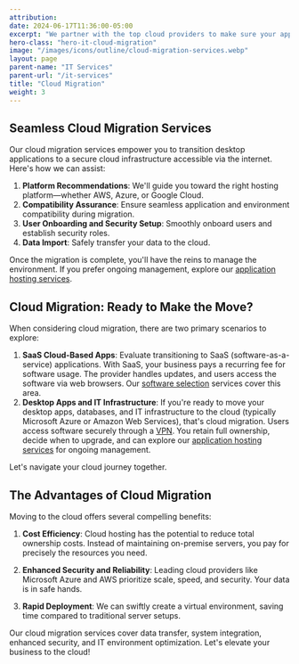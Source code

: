 ```yaml
---
attribution:
date: 2024-06-17T11:36:00-05:00
excerpt: "We partner with the top cloud providers to make sure your application and data land in the right place for your business"
hero-class: "hero-it-cloud-migration"
image: "/images/icons/outline/cloud-migration-services.webp"
layout: page
parent-name: "IT Services"
parent-url: "/it-services"
title: "Cloud Migration"
weight: 3
---
```


## Seamless Cloud Migration Services

Our cloud migration services empower you to transition desktop applications to a secure cloud infrastructure accessible via the internet. Here's how we can assist:

1. **Platform Recommendations**: We'll guide you toward the right hosting platform—whether AWS, Azure, or Google Cloud.
2. **Compatibility Assurance**: Ensure seamless application and environment compatibility during migration.
3. **User Onboarding and Security Setup**: Smoothly onboard users and establish security roles.
4. **Data Import**: Safely transfer your data to the cloud.

Once the migration is complete, you'll have the reins to manage the environment. If you prefer ongoing management, explore our [application hosting services](/it-services/application-hosting).

## Cloud Migration: Ready to Make the Move?

When considering cloud migration, there are two primary scenarios to explore:

1. **SaaS Cloud-Based Apps**: Evaluate transitioning to SaaS (software-as-a-service) applications. With SaaS, your business pays a recurring fee for software usage. The provider handles updates, and users access the software via web browsers. Our [software selection](/business/selecting-small-business-software) services cover this area.
2. **Desktop Apps and IT Infrastructure**: If you're ready to move your desktop apps, databases, and IT infrastructure to the cloud (typically Microsoft Azure or Amazon Web Services), that's cloud migration. Users access software securely through a [VPN](/security/setup-small-business-vpn). You retain full ownership, decide when to upgrade, and can explore our [application hosting services](/it-services/application-hosting) for ongoing management.

Let's navigate your cloud journey together.

## The Advantages of Cloud Migration

Moving to the cloud offers several compelling benefits:

1. **Cost Efficiency**: Cloud hosting has the potential to reduce total ownership costs. Instead of maintaining on-premise servers, you pay for precisely the resources you need.

2. **Enhanced Security and Reliability**: Leading cloud providers like Microsoft Azure and AWS prioritize scale, speed, and security. Your data is in safe hands.

3. **Rapid Deployment**: We can swiftly create a virtual environment, saving time compared to traditional server setups.

Our cloud migration services cover data transfer, system integration, enhanced security, and IT environment optimization. Let's elevate your business to the cloud!